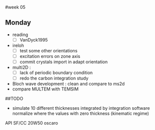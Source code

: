 #week 05
## Monday
- reading
    - [ ] VanDyck1995
- ireloh  
    - [ ] test some other orientations
    - [ ] excitation errors on zone axis
    - [ ] commit crystals import in adapt orientation
- multi2D :
    - [ ] lack of periodic boundary condition
    - [ ] redo the carbon integration study
- Bloch wave development : clean and compare to ms2d
- compare MULTEM with TEMSIM

##TODO
- simulate 10 different thicknesses integrated by integration software
normalize where the values with zero thickness (kinematic regime)

API SF/CC 20W50 oscaro
